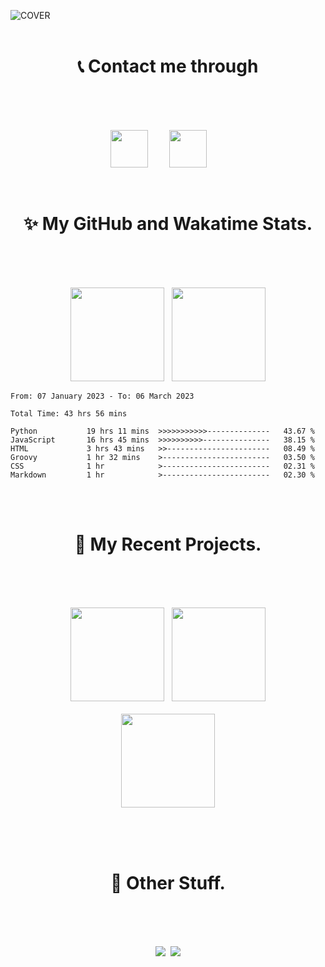 ![COVER](https://i.imgur.com/bCCxVM1.png)
<br> <br>
<h1 align="center">📞 Contact me through <br> ‎  </h1> 
<br>

<p align="center">
<a href="mailto:shagnikpaul.772@gmail.com" target="_blank" rel="noopener noreferrer"><img src="https://i.imgur.com/LCCi6IK.png" height=60px style="margin-right: 30px"></a> 
<a href="https://www.linkedin.com/in/shagnik-paul-25a7711a4/" target="_blank" rel="noopener noreferrer"><img src="https://i.imgur.com/UGTv1Lz.png" height=60px style="margin-right: 30px"></a>   
</p>  

<br>
<h1 align="center">✨ My GitHub and Wakatime Stats. <br> ‎  </h1> 
<br>

<p align="center">
<a href="https://github.com/Shagnikpaul/Shagnikpaul" target="_blank" rel="noopener noreferrer"><img src="https://github-readme-stats-git-masterrstaa-rickstaa.vercel.app/api/top-langs/?username=Shagnikpaul&theme=gruvbox&hide_border=true&border_radius=10"  height=150px></a> 
‎‎‎       ‎‎  
<a href="https://github.com/Shagnikpaul/Shagnikpaul" target="_blank" rel="noopener noreferrer"><img src="https://github-readme-stats-git-masterrstaa-rickstaa.vercel.app/api?username=Shagnikpaul&show_icons=true&theme=gruvbox&hide_border=true&border_radius=10"  height=150px></a>

  
<!--START_SECTION:waka-->

```text
From: 07 January 2023 - To: 06 March 2023

Total Time: 43 hrs 56 mins

Python           19 hrs 11 mins  >>>>>>>>>>>--------------   43.67 %
JavaScript       16 hrs 45 mins  >>>>>>>>>>---------------   38.15 %
HTML             3 hrs 43 mins   >>-----------------------   08.49 %
Groovy           1 hr 32 mins    >------------------------   03.50 %
CSS              1 hr            >------------------------   02.31 %
Markdown         1 hr            >------------------------   02.30 %
```

<!--END_SECTION:waka-->  
  
  
</p>
<br>

<br>
<h1 align="center">🔨 My Recent Projects. <br> ‎  </h1> 
<br>

<p align="center">
<a href="https://github.com/Shagnikpaul/helios" target="_blank" rel="noopener noreferrer"><img src="https://github-readme-stats-git-masterrstaa-rickstaa.vercel.app/api/pin/?username=Shagnikpaul&repo=helios&theme=gruvbox&hide_border=true&border_radius=10" height=150px></a>
‎‎‎       ‎‎
<a href="https://github.com/Shagnikpaul/MyInstants-Downloader-GUI" target="_blank" rel="noopener noreferrer"><img src="https://github-readme-stats-git-masterrstaa-rickstaa.vercel.app/api/pin/?username=Shagnikpaul&repo=MyInstants-Downloader-GUI&theme=gruvbox&hide_border=true&border_radius=10" height=150px></a>   
<br>
<br>  
<a href="https://github.com/Shagnikpaul/COVID-19-Stats-App" target="_blank" rel="noopener noreferrer"><img src="https://github-readme-stats-git-masterrstaa-rickstaa.vercel.app/api/pin/?username=Shagnikpaul&repo=COVID-19-Stats-App&theme=gruvbox&hide_border=true&border_radius=10" height=150px></a>   
</p>
<br>













<br>
<br>
<h1 align="center">🔹 Other Stuff. <br> ‎  </h1> 
<br>

<p align="center">
<a href="https://open.spotify.com/user/stackyson?si=279a5c6b72bd4285" target="_blank" rel="noopener noreferrer"><img src="https://spotify-github-profile.vercel.app/api/view?uid=stackyson&cover_image=true&theme=default&show_offline=true&background_color=272822&bar_color=ffffff&bar_color_cover=false"></a>   
‎‎‎‎‎‎ 
<a href="https://open.spotify.com/user/stackyson?si=279a5c6b72bd4285" target="_blank" rel="noopener noreferrer"><img src="https://spotify-recently-played-readme.vercel.app/api?user=stackyson&unique=true&count=7"></a>    
</p>
